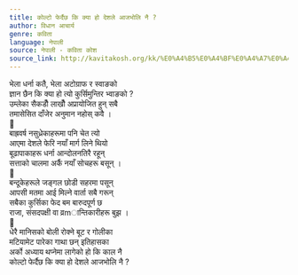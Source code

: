 ```yaml
---
title: कोल्टो फेर्दैछ कि क्या हो देशले आजभोलि नै ?
author: विधान आचार्य
genre: कविता
language: नेपाली
source: नेपाली - कविता कोश
source_link: http://kavitakosh.org/kk/%E0%A4%B5%E0%A4%BF%E0%A4%A7%E0%A4%BE%E0%A4%A8_%E0%A4%86%E0%A4%9A%E0%A4%BE%E0%A4%B0%E0%A5%8D%E0%A4%AF
---
```


भेला धर्ना कतै, भेला अटोग्राफ र स्वाङको  
ज्ञान छैन कि क्या हो त्यो कुर्सिमुन्तिर भ्वाङको ?  
उम्लेका सैकडौँ लाखौँ अप्रायोजित हुन् सबै  
तमासेसित दाँजेर अनुमान नहोस् कवै ।  
  
बाह्रवर्ष नसुध्रेकाहरूमा पनि चेत त्यो  
आएमा देशले फेरि नयाँ मार्ग लिने थियो  
बूढापाकाहरू धर्ना आन्दोलनतिरै रहून्  
सत्ताको चालमा अर्कै नयाँ सोचहरू बसून् ।  
  
बन्दूकेहरूले जङ्गल छोडी सहरमा पसून्  
आपसी मतमा आई मिल्ने वार्ता सबै गरून्  
सबैका कुर्सिका फेद बम बारुदपूर्ण छ  
राजा, संसदपक्षी वा व्रmान्तिकारीहरू बुझ ।  
  
धेरै मानिसको बोली रोक्ने बूट र गोलीका  
मटियामेट पारेका गाथा छन् इतिहासका  
अर्को अध्याय थप्नेमा लागेको हो कि काल नै  
कोल्टो फेर्दैछ कि क्या हो देशले आजभोलि नै ?
